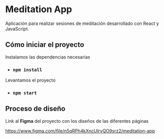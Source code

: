 # Meditation App

Aplicación para realizar sesiones de meditación desarrollado con React y JavaScript.

## Cómo iniciar el proyecto

Instalamos las dependencias necesarias

- ### `npm install`

Levantamos el proyecto

- ### `npm start`

## Proceso de diseño

Link al **Figma** del proyecto con los diseños de las diferentes páginas

https://www.figma.com/file/n5qRPh4kXncUlrvQO9srz2/meditation-app